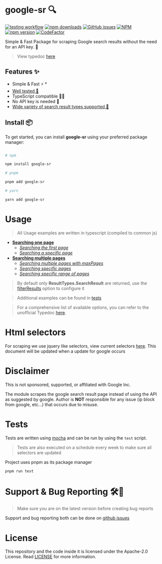 # google-sr 🔍

[![testing workflow](https://github.com/typicalninja/google-sr/actions/workflows/tests.yml/badge.svg)](https://github.com/typicalninja/google-sr)
[![npm downloads](https://img.shields.io/npm/dw/google-sr)](https://www.npmjs.com/package/google-sr)
[![GitHub issues](https://img.shields.io/github/issues/typicalninja/google-sr)](https://github.com/typicalninja/google-sr/issues)
[![NPM](https://img.shields.io/npm/l/google-sr)](https://www.npmjs.com/package/google-sr)
[![npm version](https://img.shields.io/npm/v/google-sr)](https://www.npmjs.com/package/google-sr)
[![CodeFactor](https://www.codefactor.io/repository/github/typicalninja/google-sr/badge)](https://www.codefactor.io/repository/github/typicalninja/google-sr)

Simple & Fast Package for scraping Google search results without the need for an API key. 🚀

> View typedoc [here](https://paka.dev/npm/google-sr/api)

## Features ✨

* Simple & Fast ⚡️ *
* [Well tested 🔄](#tests)
* TypeScript compatible 🧑‍💻
* No API key is needed 🔑
* [Wide variety of search result types supported 🌴](./types.md)

## Install 📦

To get started, you can install **google-sr** using your preferred package manager:

```bash

# npm

npm install google-sr

# pnpm 

pnpm add google-sr

# yarn

yarn add google-sr

```
# Usage


> All Usage examples are written in typescript (compiled to common js)

* [**Searching one page**](./onepage)
    * [*Searching the first page*](./onepage#searching-the-first-page)
    * [*Searching a specific page*](./onepage.md##searching-a-specific-page)
* [**Searching multiple pages**](./multipage.md)
    * [*Searching multiple pages with maxPages*](./multipage.md#searching-multiple-pages-with-maxpages)
    * [*Searching specific pages*](./multipage.md#searching-specific-pages)
    * [*Searching specific range of pages*](./multipage.md#searching-specific-range-of-pages)


> By default only **ResultTypes.SearchResult** are returned, use the [filterResults](./advanced.md#filtering-result) option to configure it

> Additional examples can be found in [tests](#tests)

> For a comprehensive list of available options, you can refer to the unofficial Typedoc [here](https://paka.dev/npm/google-sr/api).

# Html selectors

For scraping we use jquery like selectors, view current selectors [here](./selectors.md). This document will be updated when a update for google occurs

# Disclaimer

This is not sponsored, supported, or affiliated with Google Inc.

The module scrapes the google search result page instead of using the API as suggested by google. Author is **NOT** responsible for any issue (ip block from google, etc...) that occurs due to misuse.

# Tests

Tests are written using [mocha](https://mochajs.org/) and can be run by using the `test` script.

> Tests are also executed on a schedule every week to make sure all selectors are updated

Project uses pnpm as its package manager

```bash
pnpm run test
```

# Support & Bug Reporting 🛠️🐞

> Make sure you are on the latest version before creating bug reports

Support and bug reporting both can be done on  [github issues](https://github.com/typicalninja/google-sr/issues)

# License

This repository and the code inside it is licensed under the Apache-2.0 License. Read [LICENSE](./LICENSE) for more information.